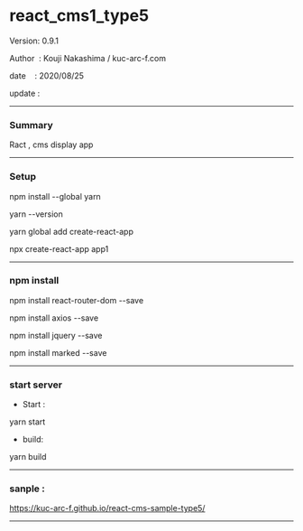﻿# react_cms1_type5

 Version: 0.9.1

 Author  : Kouji Nakashima / kuc-arc-f.com

 date    : 2020/08/25

 update  :

***
### Summary

Ract , cms display app


***
### Setup

npm install --global yarn

yarn --version

yarn global add create-react-app

npx create-react-app app1


***
### npm install

npm install react-router-dom --save

npm install axios --save

npm install jquery --save

npm install marked --save

***
### start server
* Start :

yarn start

* build:

yarn build


***
### sanple :

https://kuc-arc-f.github.io/react-cms-sample-type5/

***


